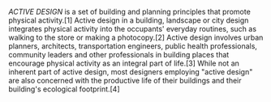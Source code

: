 _ACTIVE DESIGN_ is a set of building and planning principles that promote physical activity.[1] Active design in a building, landscape or city design integrates physical activity into the occupants' everyday routines, such as walking to the store or making a photocopy.[2] Active design involves urban planners, architects, transportation engineers, public health professionals, community leaders and other professionals in building places that encourage physical activity as an integral part of life.[3] While not an inherent part of active design, most designers employing "active design" are also concerned with the productive life of their buildings and their building's ecological footprint.[4]
